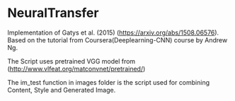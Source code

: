 # NeuralTransfer

Implementation of Gatys et al. (2015) (https://arxiv.org/abs/1508.06576). Based on the tutorial from Coursera(Deeplearning-CNN) course by Andrew Ng.

The Script uses pretrained VGG model from (http://www.vlfeat.org/matconvnet/pretrained/)


The im_test function in images folder is the script used for combining Content, Style and Generated Image.

